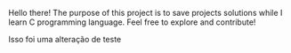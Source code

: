 Hello there! The purpose of this project is to save projects solutions while I learn C programming language. Feel free to explore and contribute!

Isso foi uma alteração de teste
